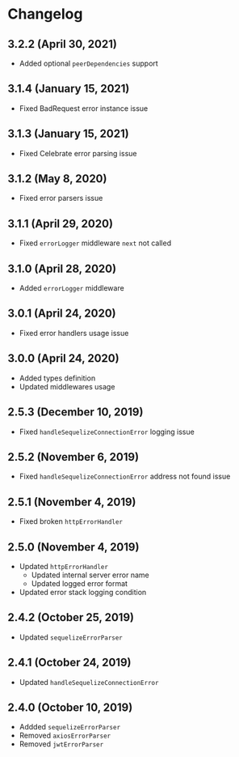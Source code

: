 # Changelog

## 3.2.2 (April 30, 2021)

- Added optional `peerDependencies` support

## 3.1.4 (January 15, 2021)

- Fixed BadRequest error instance issue

## 3.1.3 (January 15, 2021)

- Fixed Celebrate error parsing issue

## 3.1.2 (May 8, 2020)

- Fixed error parsers issue

## 3.1.1 (April 29, 2020)

- Fixed `errorLogger` middleware `next` not called

## 3.1.0 (April 28, 2020)

- Added `errorLogger` middleware

## 3.0.1 (April 24, 2020)

- Fixed error handlers usage issue

## 3.0.0 (April 24, 2020)

- Added types definition
- Updated middlewares usage

## 2.5.3 (December 10, 2019)

- Fixed `handleSequelizeConnectionError` logging issue

## 2.5.2 (November 6, 2019)

- Fixed `handleSequelizeConnectionError` address not found issue

## 2.5.1 (November 4, 2019)

- Fixed broken `httpErrorHandler`

## 2.5.0 (November 4, 2019)

- Updated `httpErrorHandler`
  - Updated internal server error name
  - Updated logged error format
- Updated error stack logging condition

## 2.4.2 (October 25, 2019)

- Updated `sequelizeErrorParser`

## 2.4.1 (October 24, 2019)

- Updated `handleSequelizeConnectionError`

## 2.4.0 (October 10, 2019)

- Addded `sequelizeErrorParser`
- Removed `axiosErrorParser`
- Removed `jwtErrorParser`
